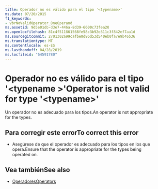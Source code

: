 ```yaml
---
title: Operador no es válido para el tipo '<typename>'
ms.date: 07/20/2015
f1_keywords:
- vbrNoValidOperator_OneOperand
ms.assetid: 9d5e01db-d3e7-446a-8d39-6600c73fea20
ms.openlocfilehash: 81c4f511861568fe58c3b92e311c3f842ef7aa1d
ms.sourcegitcommit: 2701302a99cafbe0d86d53d540eb0fa7e9b46b36
ms.translationtype: MT
ms.contentlocale: es-ES
ms.lasthandoff: 04/28/2019
ms.locfileid: "64591780"
---
```

# <a name="operator-is-not-valid-for-type-typename"></a><span data-ttu-id="c16a6-102">Operador no es válido para el tipo '\<typename >'</span><span class="sxs-lookup"><span data-stu-id="c16a6-102">Operator is not valid for type '\<typename>'</span></span>
<span data-ttu-id="c16a6-103">Un operador no es adecuado para los tipos.</span><span class="sxs-lookup"><span data-stu-id="c16a6-103">An operator is not appropriate for the types.</span></span>  
  
## <a name="to-correct-this-error"></a><span data-ttu-id="c16a6-104">Para corregir este error</span><span class="sxs-lookup"><span data-stu-id="c16a6-104">To correct this error</span></span>  
  
- <span data-ttu-id="c16a6-105">Asegúrese de que el operador es adecuado para los tipos en los que opera.</span><span class="sxs-lookup"><span data-stu-id="c16a6-105">Ensure that the operator is appropriate for the types being operated on.</span></span>  
  
## <a name="see-also"></a><span data-ttu-id="c16a6-106">Vea también</span><span class="sxs-lookup"><span data-stu-id="c16a6-106">See also</span></span>

- [<span data-ttu-id="c16a6-107">Operadores</span><span class="sxs-lookup"><span data-stu-id="c16a6-107">Operators</span></span>](../../visual-basic/language-reference/operators/index.md)

